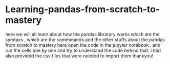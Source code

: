 # Learning-pandas-from-scratch-to-mastery
here we will all learn about how the pandas librarary works which are the symtaxs , which are the commmands and the other stuffs about the pandas from scratch to mastery
here open the code in the jupyter notebook .
and run the cells one by one and try to understand the code behind that.
i had also provided the csv files that were needed to import them
thankyou!

